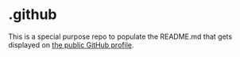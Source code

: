 # .github

This is a special purpose repo to populate the README.md that gets displayed on [the public GitHub profile](https://github.com/vnsny-bia/).


